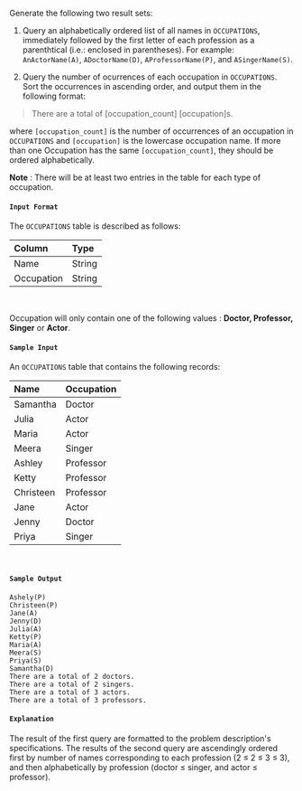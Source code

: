 Generate the following two result sets:

1. Query an alphabetically ordered list of all names in `OCCUPATIONS`, immediately followed by the first letter of each profession as a parenthtical (i.e.: enclosed in parentheses). For example: `AnActorName(A)`, `ADoctorName(D)`, `AProfessorName(P)`, and `ASingerName(S)`.

2. Query the number of ocurrences of each occupation in `OCCUPATIONS`. Sort the occurrences in ascending order, and output them in the following format:

> There are a total of [occupation_count] [occupation]s.

where `[occupation_count]` is the number of occurrences of an occupation in `OCCUPATIONS` and `[occupation]` is the lowercase occupation name. If more than one Occupation has the same `[occupation_count]`, they should be ordered alphabetically.

**Note** : There will be at least two entries in the table for each type of occupation.

#### `Input Format`

The `OCCUPATIONS` table is described as follows:

|Column|Type|
|:--|:--|
|Name|String|
|Occupation|String|
<br>

Occupation will only contain one of the following values : **Doctor, Professor, Singer** or **Actor**.

#### `Sample Input`

An `OCCUPATIONS` table that contains the following records:

|Name|Occupation|
|:--|:--|
|Samantha|Doctor|
|Julia|Actor|
|Maria|Actor|
|Meera|Singer|
|Ashley|Professor|
|Ketty|Professor|
|Christeen|Professor|
|Jane|Actor|
|Jenny|Doctor|
|Priya|Singer|
<br>

#### `Sample Output`

    Ashely(P)
    Christeen(P)
    Jane(A)
    Jenny(D)
    Julia(A)
    Ketty(P)
    Maria(A)
    Meera(S)
    Priya(S)
    Samantha(D)
    There are a total of 2 doctors.
    There are a total of 2 singers.
    There are a total of 3 actors.
    There are a total of 3 professors.

#### `Explanation`

The result of the first query are formatted to the problem description's specifications. The results of the second query are ascendingly ordered first by number of names corresponding to each profession (2 ≤ 2 ≤ 3 ≤ 3), and then alphabetically by profession (doctor ≤ singer, and actor ≤ professor).